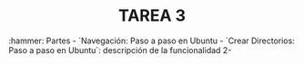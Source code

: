 <h1 align="center"> TAREA 3 </h1>
 :hammer: Partes 
 - `Navegación: Paso a paso en Ubuntu - `Crear Directorios: Paso a paso en Ubuntu`: descripción de la funcionalidad 2-
